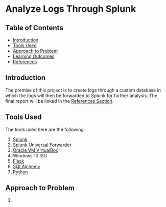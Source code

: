 # Analyze Logs Through Splunk

## Table of Contents

- [Introduction](#Introduction)
- [Tools Used](#Tools-Used)
- [Approach to Problem](#Approach-to-Problem)
- [Learning Outcomes](#Learning-Outcomes)
- [References](#References)

<h2 id="#Introduction">Introduction</h2>

The premise of this project is to create logs through a custom database in which the logs will then be forwarded to Splunk for further analysis. The final report will be linked in the [References Section](#References).

<h2 id="#Tools-Used">Tools Used</h2>

The tools used here are the following:

1. [Splunk](https://www.splunk.com/)
2. [Splunk Universal Forwarder](https://www.splunk.com/en_us/download/universal-forwarder.html)
3. [Oracle VM VirtualBox](https://www.virtualbox.org/)
4. Windows 10 ISO
5. [Flask](https://flask.palletsprojects.com/en/2.3.x/)
6. [SQLAlchemy](https://www.sqlalchemy.org/)
7. [Python](https://www.python.org/downloads/)

<h2 id="#Approach-to-Problem">Approach to Problem</h2>

1.
